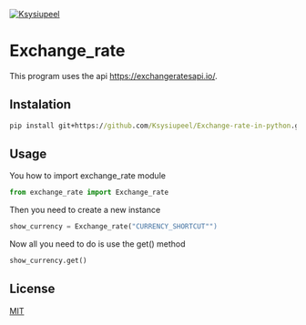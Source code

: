 [![Ksysiupeel](https://badgen.net/badge/Developer/Ksysiupeel/blue?icon=github)](https://github.com/ksysiupeel/) 

# Exchange_rate
This program uses the api https://exchangeratesapi.io/.

## Instalation
```cmd
pip install git+https://github.com/Ksysiupeel/Exchange-rate-in-python.git
```

## Usage
You how to import exchange_rate module
```python
from exchange_rate import Exchange_rate
```
Then you need to create a new instance
```python
show_currency = Exchange_rate("CURRENCY_SHORTCUT"") 
```

Now all you need to do is use the get() method
```python
show_currency.get()
```

## License
[MIT](https://choosealicense.com/licenses/mit/)